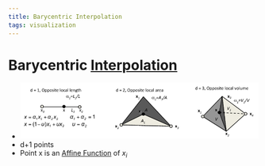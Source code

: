 ```yaml
---
title: Barycentric Interpolation
tags: visualization
---
```


# Barycentric [Interpolation](Interpolation.md)
- ![im](assets/Pasted%20Image%2020220411124941.png)
- d+1 points
- Point x is an [Affine Function](Affine%20Function.md) of $x_i$
































































































